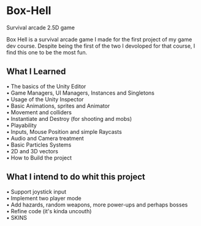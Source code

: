 # Box-Hell
Survival arcade 2.5D game

Box Hell is a survival arcade game I made for the first project of my game dev course. 
Despite being the first of the two I devoloped for that course, I find this one to be the most fun.


## What I Learned

• The basics of the Unity Editor\
• Game Managers, UI Managers, Instances and Singletons\
• Usage of the Unity Inspector\
• Basic Animations, sprites and Animator\
• Movement and colliders\
• Instantiate and Destroy (for shooting and mobs)\
• Playability\
• Inputs, Mouse Position and simple Raycasts\
• Audio and Camera treatment\
• Basic Particles Systems\
• 2D and 3D vectors\
• How to Build the project

## What I intend to do whit this project

• Support joystick input\
• Implement two player mode\
• Add hazards, random weapons, more power-ups and perhaps bosses\
• Refine code (it's kinda uncouth)\
• SKINS


